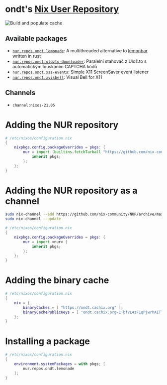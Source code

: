 # ondt's [Nix User Repository](https://github.com/nix-community/NUR)

![Build and populate cache](https://github.com/ondt/nur-packages/workflows/Build%20and%20populate%20cache/badge.svg)


## Available packages
- [`nur.repos.ondt.lemonade`](https://github.com/Snowlabs/lemonade): A multithreaded alternative to [lemonbar](https://github.com/krypt-n/bar) written in rust
- [`nur.repos.ondt.ulozto-downloader`](https://github.com/setnicka/ulozto-downloader): Paralelní stahovač z Ulož.to s automatickým louskáním CAPTCHA kódů
- [`nur.repos.ondt.xss-events`](https://github.com/ondt/xss-events): Simple X11 ScreenSaver event listener
- [`nur.repos.ondt.xvisbell`](https://github.com/ondt/xvisbell): Visual Bell for X11

## Channels
- `channel:nixos-21.05`




# Adding the NUR repository
```nix
# /etc/nixos/configuration.nix
{
    nixpkgs.config.packageOverrides = pkgs: {
        nur = import (builtins.fetchTarball "https://github.com/nix-community/NUR/archive/master.tar.gz") {
            inherit pkgs;
        };
    };
}
```





# Adding the NUR repository as a channel
```sh
sudo nix-channel --add https://github.com/nix-community/NUR/archive/master.tar.gz nur
sudo nix-channel --update
```
```nix
# /etc/nixos/configuration.nix
{
    nixpkgs.config.packageOverrides = pkgs: {
        nur = import <nur> {
            inherit pkgs;
        };
    };
}
```



# Adding the binary cache
```nix
# /etc/nixos/configuration.nix
{
    nix = {
        binaryCaches = [ "https://ondt.cachix.org" ];
		binaryCachePublicKeys = [ "ondt.cachix.org-1:bfVL4zF1qPjwrhAITTRqE7ZHEjNrBkqrb28ffYatMJk=" ];
    };
}
```




# Installing a package
```nix
# /etc/nixos/configuration.nix
{
    environment.systemPackages = with pkgs; [
        nur.repos.ondt.lemonade
    ];
}
```